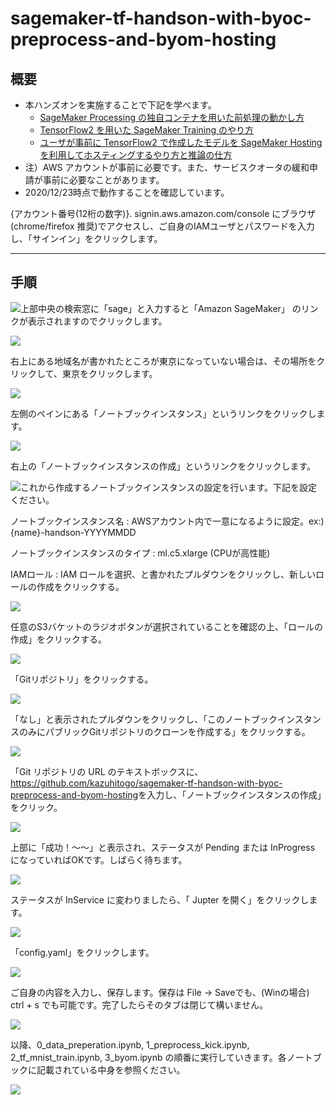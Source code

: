 # sagemaker-tf-handson-with-byoc-preprocess-and-byom-hosting
## 概要
* 本ハンズオンを実施することで下記を学べます。
    * [SageMaker Processing の独自コンテナを用いた前処理の動かし方](./1_preprocess_kick.ipynb)
    * [TensorFlow2 を用いた SageMaker Training のやり方](./2_tf_mnist_train.ipynb)
    * [ユーザが事前に TensorFlow2 で作成したモデルを SageMaker Hosting を利用してホスティングするやり方と推論の仕方](./3_byom.ipynb)
* 注）AWS アカウントが事前に必要です。また、サービスクオータの緩和申請が事前に必要なことがあります。
* 2020/12/23時点で動作することを確認しています。

{アカウント番号(12桁の数字)}. signin.aws.amazon.com/console にブラウザ(chrome/firefox
推奨)でアクセスし、ご自身のIAMユーザとパスワードを入力し、「サインイン」をクリックします。

---
## 手順

![](media/image1.png)上部中央の検索窓に「sage」と入力すると「Amazon SageMaker」 のリンクが表示されますのでクリックします。

![](media/image2.png)

右上にある地域名が書かれたところが東京になっていない場合は、その場所をクリックして、東京をクリックします。

![](media/image3.png)

左側のペインにある「ノートブックインスタンス」というリンクをクリックします。

![](media/image4.png)

右上の「ノートブックインスタンスの作成」というリンクをクリックします。

![](media/image5.png)これから作成するノートブックインスタンスの設定を行います。下記を設定ください。

ノートブックインスタンス名 : AWSアカウント内で一意になるように設定。ex:){name}-handson-YYYYMMDD

ノートブックインスタンスのタイプ : ml.c5.xlarge (CPUが高性能)

IAMロール : IAM ロールを選択、と書かれたプルダウンをクリックし、新しいロールの作成をクリックする。

![](media/image6.png)

任意のS3バケットのラジオボタンが選択されていることを確認の上、「ロールの作成」をクリックする。

![](media/image7.png)

「Gitリポジトリ」をクリックする。

![](media/image8.png)

「なし」と表示されたプルダウンをクリックし、「このノートブックインスタンスのみにパブリックGitリポジトリのクローンを作成する」をクリックする。

![](media/image9.png)

「Git リポジトリの URL のテキストボックスに、<https://github.com/kazuhitogo/sagemaker-tf-handson-with-byoc-preprocess-and-byom-hosting>を入力し、「ノートブックインスタンスの作成」をクリック。

![](media/image10.png)

上部に「成功！～～」と表示され、ステータスが Pending または InProgress になっていればOKです。しばらく待ちます。

![](media/image11.png)

ステータスが InService に変わりましたら、「 Jupter を開く」をクリックします。

![](media/image12.png)

「config.yaml」をクリックします。

![](media/image13.png)

ご自身の内容を入力し、保存します。保存は File -> Saveでも、(Winの場合) ctrl + s でも可能です。完了したらそのタブは閉じて構いません。

![](media/image14.png)

以降、0_data_preperation.ipynb, 1_preprocess_kick.ipynb, 2_tf_mnist_train.ipynb, 3_byom.ipynb の順番に実行していきます。各ノートブックに記載されている中身を参照ください。

![](media/image15.png)
